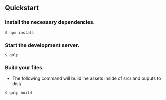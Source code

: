 <!-- README -->

## Quickstart

### Install the necessary dependencies.

```
$ npm install
```

### Start the development server.
```
$ gulp
```

### Build your files.
- The following command will build the assets inside of src/ and ouputs to dist/
```
$ gulp build
```

